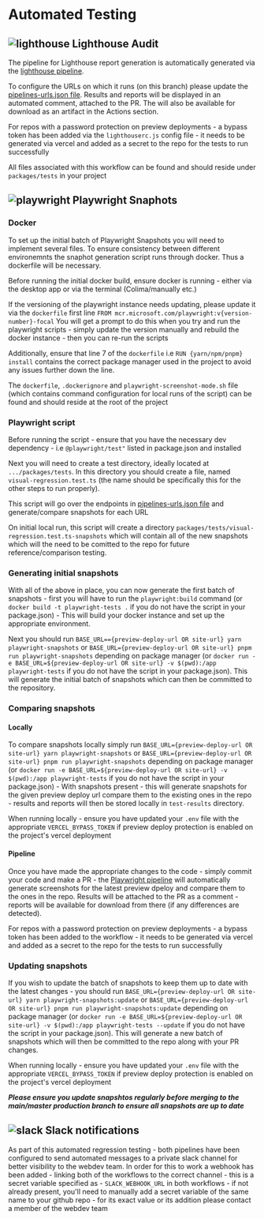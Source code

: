 
# Automated Testing

## ![lighthouse](https://github.com/user-attachments/assets/1539ed67-4c0b-4292-b198-c263cf22cd24) Lighthouse Audit

The pipeline for Lighthouse report generation is automatically generated via the [lighthouse pipeline](../../.github/workflows/light-house-ci.yml).

To configure the URLs on which it runs (on this branch) please update the [pipelines-urls.json file](pipelines-urls.json). Results and reports will be displayed in an automated comment, attached to the PR. The will also be available for download as an artifact in the Actions section.

For repos with a password protection on preview deployments - a bypass token has been added via the `lighthouserc.js` config file - it needs to be generated via vercel and added as a secret to the repo for the tests to run successfully

All files associated with this workflow can be found and should reside under `packages/tests` in your project

## ![playwright](https://github.com/user-attachments/assets/26a8c7e3-4b28-4c2e-9438-ead22c8c1f31) Playwright Snaphots

### Docker

To set up the initial batch of Playwright Snapshots you will need to implement several files. To ensure consistency between different environemnts the snaphot generation script runs through docker. Thus a dockerfile will be necessary. 

Before running the initial docker build, ensure docker is running - either via the desktop app or via the terminal (Colima/manually etc.)

If the versioning of the playwright instance needs updating, please update it via the `dockerfile` first line 
```FROM mcr.microsoft.com/playwright:v{version-number}-focal```
You will get a prompt to do this when you try and run the playwright scripts - simply update the version manually and rebuild the docker instance - then you can re-run the scripts

Additionally, ensure that line 7 of the `dockerfile` i.e `RUN {yarn/npm/pnpm} install` contains the correct package manager used in the project to avoid any issues further down the line.

The `dockerfile`, `.dockerignore` and `playwright-screenshot-mode.sh` file (which contains command configuration for local runs of the script) can be found and should reside at the root of the project

### Playwright script

Before running the script - ensure that you have the necessary dev dependency - i.e `@playwright/test"` listed in package.json and installed

Next you will need to create a test directory, ideally located at `.../packages/tests`. In this directory you should create a file, named `visual-regression.test.ts` (the name should be specifically this for the other steps to run properly).

This script will go over the endpoints in [pipelines-urls.json file](pipelines-urls.json) and generate/compare snapshots for each URL

On initial local run, this script will create a directory `packages/tests/visual-regression.test.ts-snapshots` which will contain all of the new snapshots which will the need to be comitted to the repo for future reference/comparison testing.

### Generating initial snapshots

With all of the above in place, you can now generate the first batch of snapshots - first you will have to run the `playwright:build` command (or `docker build -t playwright-tests .` if you do not have the script in your package.json) - This will build your docker instance and set up the appropriate environment.

Next you should run `BASE_URL=={preview-deploy-url OR site-url} yarn playwright-snapshots` or `BASE_URL={preview-deploy-url OR site-url} pnpm run playwright-snapshots` depending on package manager (or `docker run -e BASE_URL=${preview-deploy-url OR site-url} -v $(pwd):/app playwright-tests` if you do not have the script in your package.json). This will generate the initial batch of snapshots which can then be committed to the repository.

### Comparing snapshots

#### Locally

To compare snapshots locally simply run `BASE_URL={preview-deploy-url OR site-url} yarn playwright-snapshots` or `BASE_URL={preview-deploy-url OR site-url} pnpm run playwright-snapshots` depending on package manager (or `docker run -e BASE_URL=${preview-deploy-url OR site-url} -v $(pwd):/app playwright-tests` if you do not have the script in your package.json) - With snapshots present - this will generate snapshots for the given preview deploy url compare them to the existing ones in the repo - results and reports will then be stored locally in `test-results` directory. 

When running locally - ensure you have updated your `.env` file with the appropriate `VERCEL_BYPASS_TOKEN` if preview deploy protection is enabled on the project's vercel deployment 

#### Pipeline

Once you have made the appropriate changes to the code - simply commit your code and make a PR - the [Playwright pipeline](../../.github/workflows/playwright-visual-regression.yml) will automatically generate screenshots for the latest preview dpeloy and compare them to the ones in the repo. Results will be attached to the PR as a comment - reports will be available for download from there (if any differences are detected).

For repos with a password protection on preview deployments - a bypass token has been added to the workflow - it needs to be generated via vercel and added as a secret to the repo for the tests to run successfully

### Updating snapshots

If you wish to update the batch of snapshots to keep them up to date with the latest changes - you should run `BASE_URL={preview-deploy-url OR site-url} yarn playwright-snapshots:update` or `BASE_URL={preview-deploy-url OR site-url} pnpm run playwright-snapshots:update` depending on package manager (or `docker run -e BASE_URL=${preview-deploy-url OR site-url} -v $(pwd):/app playwright-tests --update` if you do not have the script in your package.json). This will generate a new batch of snapshots which will then be committed to the repo along with your PR changes.

When running locally - ensure you have updated your `.env` file with the appropriate `VERCEL_BYPASS_TOKEN` if preview deploy protection is enabled on the project's vercel deployment

***Please ensure you update snapshtos regularly before merging to the main/master production branch to ensure all snapshots are up to date***

## ![slack](https://github.com/user-attachments/assets/d7ecec42-d7de-4597-8be1-378a18f740e8) Slack notifications

As part of this automated regression testing - both pipelines have been configured to send automated messages to a private slack channel for better visibility to the webdev team. In order for this to work a webhook has been added - linking both of the workflows to the correct channel - this is a secret variable specified as - `SLACK_WEBHOOK_URL` in both workflows - if not already present, you'll need to manually add a secret variable of the same name to your github repo - for its exact value or its addition please contact a member of the webdev team
